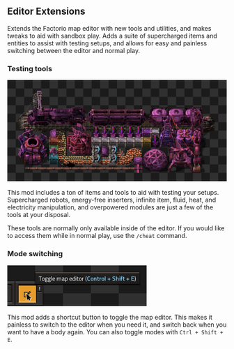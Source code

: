 ## Editor Extensions
Extends the Factorio map editor with new tools and utilities, and makes tweaks to aid with sandbox play. Adds a suite of supercharged items and entities to assist with testing setups, and allows for easy and painless switching between the editor and normal play.

### Testing tools

![](resources/tools-preview.png)

This mod includes a ton of items and tools to aid with testing your setups. Supercharged robots, energy-free inserters, infinite item, fluid, heat, and electricity manipulation, and overpowered modules are just a few of the tools at your disposal.

These tools are normally only available inside of the editor. If you would like to access them while in normal play, use the `/cheat` command.

### Mode switching

![](resources/shortcut-preview.png)

This mod adds a shortcut button to toggle the map editor. This makes it painless to switch to the editor when you need it, and switch back when you want to have a body again. You can also toggle modes with `Ctrl + Shift + E`.